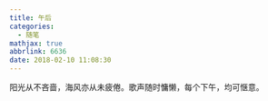 ```yaml
---
title: 午后
categories:
  - 随笔
mathjax: true
abbrlink: 6636
date: 2018-02-10 11:08:30
---
```

阳光从不吝啬，海风亦从未疲倦。歌声随时慵懒，每个下午，均可惬意。